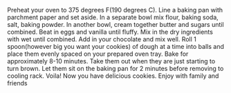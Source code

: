 Preheat your oven to 375 degrees F(190  degrees C). Line a baking pan with parchment paper and set aside.
In a separate bowl mix flour, baking soda, salt, baking powder.
In another bowl, cream together butter and sugars until combined.
Beat in eggs and vanilla until fluffy.
Mix in the dry ingredients with wet until combined.
Add in your chocolate and mix well.
Roll 1 spoon(however big you want your cookies) of dough at a time into balls and place them evenly spaced on your prepared oven tray.
Bake for approximately 8-10 minutes. Take them out when they are just starting to turn brown.
Let them sit on the baking pan for 2 minutes before removing to cooling rack.
Voila! Now you have delicious cookies. Enjoy with family and friends